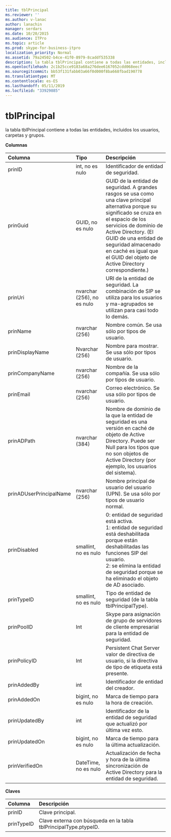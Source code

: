 ```yaml
---
title: tblPrincipal
ms.reviewer: ''
ms.author: v-lanac
author: lanachin
manager: serdars
ms.date: 10/20/2015
ms.audience: ITPro
ms.topic: article
ms.prod: skype-for-business-itpro
localization_priority: Normal
ms.assetid: 79a24502-b4ce-41f0-8979-8caddf535338
description: la tabla tblPrincipal contiene a todas las entidades, incluidos los usuarios, carpetas y grupos.
ms.openlocfilehash: 2c1b25cce9183a68a276dee6167052cdd068eecf
ms.sourcegitcommit: bb53f131fabb03a66f0d000f8ba668fbad190778
ms.translationtype: MT
ms.contentlocale: es-ES
ms.lasthandoff: 05/11/2019
ms.locfileid: "33929885"
---
```

# <a name="tblprincipal"></a>tblPrincipal
 
la tabla tblPrincipal contiene a todas las entidades, incluidos los usuarios, carpetas y grupos.
  
**Columnas**

|**Columna**|**Tipo**|**Descripción**|
|:-----|:-----|:-----|
|prinID  <br/> |int, no es nulo  <br/> |Identificador de entidad de seguridad.  <br/> |
|prinGuid  <br/> |GUID, no es nulo  <br/> |GUID de la entidad de seguridad. A grandes rasgos se usa como una clave principal alternativa porque su significado se cruza en el espacio de los servicios de dominio de Active Directory. (El GUID de una entidad de seguridad almacenado en caché es igual que el GUID del objeto de Active Directory correspondiente.)  <br/> |
|prinUri  <br/> |nvarchar (256), no es nulo  <br/> |URI de la entidad de seguridad. La combinación de SIP se utiliza para los usuarios y ma-agrupados se utilizan para casi todo lo demás.  <br/> |
|prinName  <br/> |nvarchar (256)  <br/> |Nombre común. Se usa sólo por tipos de usuario.  <br/> |
|prinDisplayName  <br/> |Nvarchar (256)  <br/> |Nombre para mostrar. Se usa sólo por tipos de usuario.  <br/> |
|prinCompanyName  <br/> |nvarchar (256)  <br/> |Nombre de la compañía. Se usa sólo por tipos de usuario.  <br/> |
|prinEmail  <br/> |nvarchar (256)  <br/> |Correo electrónico. Se usa sólo por tipos de usuario.  <br/> |
|prinADPath  <br/> |nvarchar (384)  <br/> |Nombre de dominio de la que la entidad de seguridad es una versión en caché de objeto de Active Directory. Puede ser Null para los tipos que no son objetos de Active Directory (por ejemplo, los usuarios del sistema).  <br/> |
|prinADUserPrincipalName  <br/> |nvarchar (256)  <br/> |Nombre principal de usuario del usuario (UPN). Se usa sólo por tipos de usuario normal.  <br/> |
|prinDisabled  <br/> |smallint, no es nulo  <br/> | 0: entidad de seguridad está activa. <br/>  1: entidad de seguridad está deshabilitada porque están deshabilitadas las funciones SIP del usuario. <br/>  2: se elimina la entidad de seguridad porque se ha eliminado el objeto de AD asociado. <br/> |
|prinTypeID  <br/> |smallint, no es nulo  <br/> |Tipo de entidad de seguridad (de la tabla tblPrincipalType).  <br/> |
|prinPoolID  <br/> |Int  <br/> |Skype para asignación de grupo de servidores de cliente empresarial para la entidad de seguridad.  <br/> |
|prinPolicyID  <br/> |Int  <br/> |Persistent Chat Server valor de directiva de usuario, si la directiva de tipo de etiqueta está presente.  <br/> |
|prinAddedBy  <br/> |int  <br/> |Identificador de entidad del creador.  <br/> |
|prinAddedOn  <br/> |bigint, no es nulo  <br/> |Marca de tiempo para la hora de creación.  <br/> |
|prinUpdatedBy  <br/> |int  <br/> |Identificador de la entidad de seguridad que actualizó por última vez esto.  <br/> |
|prinUpdatedOn  <br/> |bigint, no es nulo  <br/> |Marca de tiempo para la última actualización.  <br/> |
|prinVerifiedOn  <br/> |DateTime, no es nulo  <br/> |Actualización de fecha y hora de la última sincronización de Active Directory para la entidad de seguridad.  <br/> |
   
**Claves**

|**Columna**|**Descripción**|
|:-----|:-----|
|prinID  <br/> |Clave principal.  <br/> |
|prinTypeID  <br/> |Clave externa con búsqueda en la tabla tblPrincipalType.ptypeID.  <br/> |
   

